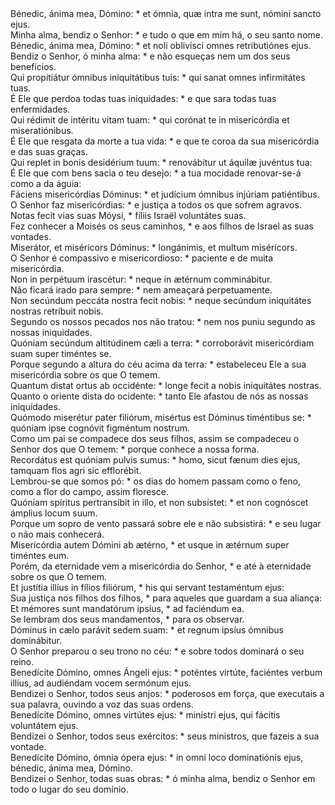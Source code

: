 <div class="dropcap text-justify">Bénedic, ánima mea, Dómino: * et ómnia, quæ intra me sunt, nómini sancto ejus.</div>
<div class="dropcap text-justify">Minha alma, bendiz o Senhor: * e tudo o que em mim há, o seu santo nome.</div>
<div class="text-justify">Bénedic, ánima mea, Dómino: * et noli oblivísci omnes retributiónes ejus.</div>
<div class="text-justify">Bendiz o Senhor, ó minha alma: * e não esqueças nem um dos seus benefícios.</div>
<div class="text-justify">Qui propitiátur ómnibus iniquitátibus tuis: * qui sanat omnes infirmitátes tuas.</div>
<div class="text-justify">É Ele que perdoa todas tuas iniquidades: * e que sara todas tuas enfermidades.</div>
<div class="text-justify">Qui rédimit de intéritu vitam tuam: * qui corónat te in misericórdia et miseratiónibus.</div>
<div class="text-justify">É Ele que resgata da morte a tua vida: * e que te coroa da sua misericórdia e das suas graças.</div>
<div class="text-justify">Qui replet in bonis desidérium tuum: * renovábitur ut áquilæ juvéntus tua:</div>
<div class="text-justify">É Ele que com bens sacia o teu desejo: * a tua mocidade renovar-se-á como a da águia:</div>
<div class="text-justify">Fáciens misericórdias Dóminus: * et judícium ómnibus injúriam patiéntibus.</div>
<div class="text-justify">O Senhor faz misericórdias: * e justiça a todos os que sofrem agravos.</div>
<div class="text-justify">Notas fecit vias suas Móysi, * fíliis Israël voluntátes suas.</div>
<div class="text-justify">Fez conhecer a Moisés os seus caminhos, * e aos filhos de Israel as suas vontades.</div>
<div class="text-justify">Miserátor, et miséricors Dóminus: * longánimis, et multum miséricors.</div>
<div class="text-justify">O Senhor é compassivo e misericordioso: * paciente e de muita misericórdia.</div>
<div class="text-justify">Non in perpétuum irascétur: * neque in ætérnum comminábitur.</div>
<div class="text-justify">Não ficará irado para sempre: * nem ameaçará perpetuamente.</div>
<div class="text-justify">Non secúndum peccáta nostra fecit nobis: * neque secúndum iniquitátes nostras retríbuit nobis.</div>
<div class="text-justify">Segundo os nossos pecados nos não tratou: * nem nos puniu segundo as nossas iniquidades.</div>
<div class="text-justify">Quóniam secúndum altitúdinem cæli a terra: * corroborávit misericórdiam suam super timéntes se.</div>
<div class="text-justify">Porque segundo a altura do céu acima da terra: * estabeleceu Ele a sua misericórdia sobre os que O temem.</div>
<div class="text-justify">Quantum distat ortus ab occidénte: * longe fecit a nobis iniquitátes nostras.</div>
<div class="text-justify">Quanto o oriente dista do ocidente: * tanto Ele afastou de nós as nossas iniquidades.</div>
<div class="text-justify">Quómodo miserétur pater filiórum, misértus est Dóminus timéntibus se: * quóniam ipse cognóvit figméntum nostrum.</div>
<div class="text-justify">Como um pai se compadece dos seus filhos, assim se compadeceu o Senhor dos que O temem: * porque conhece a nossa forma.</div>
<div class="text-justify">Recordátus est quóniam pulvis sumus: * homo, sicut fænum dies ejus, tamquam flos agri sic efflorébit.</div>
<div class="text-justify">Lembrou-se que somos pó: * os dias do homem passam como o feno, como a flor do campo, assim floresce.</div>
<div class="text-justify">Quóniam spíritus pertransíbit in illo, et non subsístet: * et non cognóscet ámplius locum suum.</div>
<div class="text-justify">Porque um sopro de vento passará sobre ele e não subsistirá: * e seu lugar o não mais conhecerá.</div>
<div class="text-justify">Misericórdia autem Dómini ab ætérno, * et usque in ætérnum super timéntes eum.</div>
<div class="text-justify">Porém, da eternidade vem a misericórdia do Senhor, * e até à eternidade sobre os que O temem.</div>
<div class="text-justify">Et justítia illíus in fílios filiórum, * his qui servant testaméntum ejus:</div>
<div class="text-justify">Sua justiça nos filhos dos filhos, * para aqueles que guardam a sua aliança:</div>
<div class="text-justify">Et mémores sunt mandatórum ipsíus, * ad faciéndum ea.</div>
<div class="text-justify">Se lembram dos seus mandamentos, * para os observar.</div>
<div class="text-justify">Dóminus in cælo parávit sedem suam: * et regnum ipsíus ómnibus dominábitur.</div>
<div class="text-justify">O Senhor preparou o seu trono no céu: * e sobre todos dominará o seu reino.</div>
<div class="text-justify">Benedícite Dómino, omnes Ángeli ejus: * poténtes virtúte, faciéntes verbum illíus, ad audiéndam vocem sermónum ejus.</div>
<div class="text-justify">Bendizei o Senhor, todos seus anjos: * poderosos em força, que executais a sua palavra, ouvindo a voz das suas ordens.</div>
<div class="text-justify">Benedícite Dómino, omnes virtútes ejus: * minístri ejus, qui fácitis voluntátem ejus.</div>
<div class="text-justify">Bendizei o Senhor, todos seus exércitos: * seus ministros, que fazeis a sua vontade.</div>
<div class="text-justify">Benedícite Dómino, ómnia ópera ejus: * in omni loco dominatiónis ejus, bénedic, ánima mea, Dómino.</div>
<div class="text-justify">Bendizei o Senhor, todas suas obras: * ó minha alma, bendiz o Senhor em todo o lugar do seu domínio.</div>

